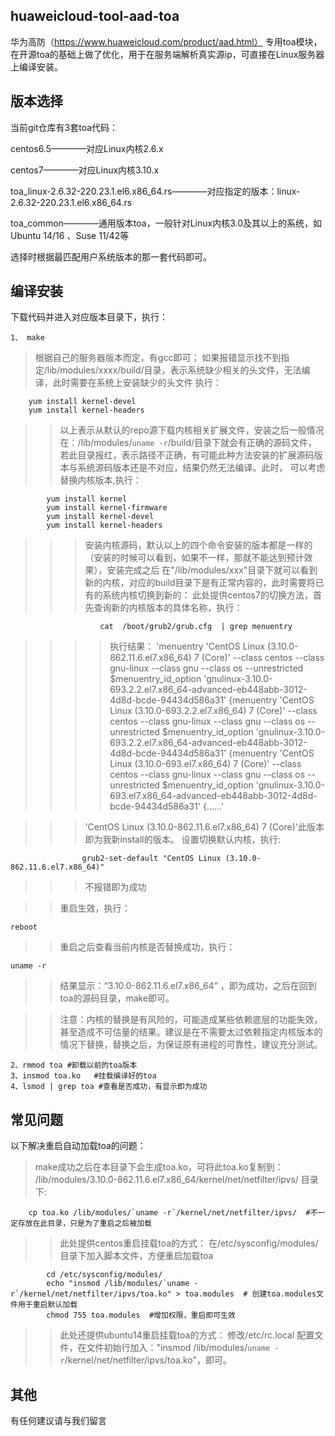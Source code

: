 huaweicloud-tool-aad-toa
------------------------

华为高防（https://www.huaweicloud.com/product/aad.html） 专用toa模块，在开源toa的基础上做了优化，用于在服务端解析真实源ip，可直接在Linux服务器上编译安装。



## 版本选择 ##
 
当前git仓库有3套toa代码：

centos6.5————对应Linux内核2.6.x

centos7————对应Linux内核3.10.x

toa_linux-2.6.32-220.23.1.el6.x86_64.rs————对应指定的版本：linux-2.6.32-220.23.1.el6.x86_64.rs

toa_common————通用版本toa，一般针对Linux内核3.0及其以上的系统，如Ubuntu 14/16 、Suse 11/42等

选择时根据最匹配用户系统版本的那一套代码即可。

## 编译安装 ##

 
下载代码并进入对应版本目录下，执行：
```shell
1、 make
```   


    

> 根据自己的服务器版本而定，有gcc即可；
如果报错显示找不到指定/lib/modules/xxxx/build/目录，表示系统缺少相关的头文件，无法编译，此时需要在系统上安装缺少的头文件
	执行：
	
```
	yum install kernel-devel  
	yum install kernel-headers
```
>>以上表示从默认的repo源下载内核相关扩展文件，安装之后一般情况在：/lib/modules/`uname -r`/build/目录下就会有正确的源码文件，若此目录报红，表示路径不正确，有可能此种方法安装的扩展源码版本与系统源码版本还是不对应，结果仍然无法编译。此时，
		可以考虑替换内核版本,执行：
		
```	
        yum install kernel
        yum install kernel-firmware
        yum install kernel-devel
        yum install kernel-headers
```
>>>安装内核源码，默认以上的四个命令安装的版本都是一样的（安装的时候可以看到，如果不一样，那就不能达到预计效果），安装完成之后                         在"/lib/modules/xxx"目录下就可以看到新的内核，对应的build目录下是有正常内容的，此时需要将已有的系统内核切换到新的：
		    此处提供centos7的切换方法，首先查询新的内核版本的具体名称，执行：
```
            	    cat  /boot/grub2/grub.cfg  | grep menuentry
```
>>>>执行结果：
                                'menuentry 'CentOS Linux (3.10.0-862.11.6.el7.x86_64) 7 (Core)' --class centos --class gnu-linux --class gnu --class os --unrestricted $menuentry_id_option 'gnulinux-3.10.0-693.2.2.el7.x86_64-advanced-eb448abb-3012-4d8d-bcde-94434d586a31' {menuentry 'CentOS Linux (3.10.0-693.2.2.el7.x86_64) 7 (Core)' --class centos --class gnu-linux --class gnu --class os --unrestricted $menuentry_id_option 'gnulinux-3.10.0-693.2.2.el7.x86_64-advanced-eb448abb-3012-4d8d-bcde-94434d586a31' {menuentry 'CentOS Linux (3.10.0-693.el7.x86_64) 7 (Core)' --class centos --class gnu-linux --class gnu --class os --unrestricted $menuentry_id_option 'gnulinux-3.10.0-693.el7.x86_64-advanced-eb448abb-3012-4d8d-bcde-94434d586a31' {......'
			        
>>>'CentOS Linux (3.10.0-862.11.6.el7.x86_64) 7 (Core)'此版本即为我新install的版本。
			        设置切换默认内核，执行:
```
 				grub2-set-default "CentOS Linux (3.10.0-862.11.6.el7.x86_64)"
```

>>>不报错即为成功

>>重启生效，执行：
```
reboot
```
>>重启之后查看当前内核是否替换成功，执行：
```
uname -r
```
>>结果显示：“3.10.0-862.11.6.el7.x86_64” ，即为成功，之后在回到toa的源码目录，make即可。
			
>>注意：内核的替换是有风险的，可能造成某些依赖底层的功能失效，甚至造成不可估量的结果。建议是在不需要太过依赖指定内核版本的情况下替换，替换之后，为保证原有进程的可靠性，建议充分测试。

```
2、rmmod toa #卸载以前的toa版本
3、insmod toa.ko   #挂载编译好的toa
4、lsmod | grep toa #查看是否成功，有显示即为成功
```
## 常见问题 ##
以下解决重启自动加载toa的问题：

>make成功之后在本目录下会生成toa.ko，可将此toa.ko复制到：
>/lib/modules/3.10.0-862.11.6.el7.x86_64/kernel/net/netfilter/ipvs/ 目录下:
```
	cp toa.ko /lib/modules/`uname -r`/kernel/net/netfilter/ipvs/  #不一定存放在此目录，只是为了重启之后被加载
```
>>此处提供centos重启挂载toa的方式：
>>在/etc/sysconfig/modules/目录下加入脚本文件，方便重启加载toa
```
		cd /etc/sysconfig/modules/
		echo "insmod /lib/modules/`uname -r`/kernel/net/netfilter/ipvs/toa.ko" > toa.modules  # 创建toa.modules文件用于重启默认加载
		chmod 755 toa.modules  #增加权限，重启即可生效
```

>>此处还提供ubuntu14重启挂载toa的方式：
>>修改/etc/rc.local 配置文件，在文件初始行加入："insmod /lib/modules/`uname -r`/kernel/net/netfilter/ipvs/toa.ko"，即可。
## 其他 ##
有任何建议请与我们留言
